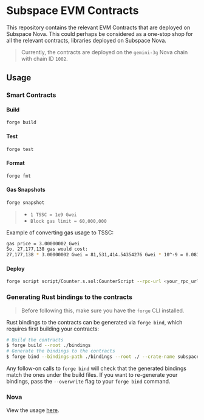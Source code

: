 # Subspace EVM Contracts

This repository contains the relevant EVM Contracts that are deployed on Subspace Nova. This could perhaps be considered as a one-stop shop for all the relevant contracts, libraries deployed on Subspace Nova.

> Currently, the contracts are deployed on the `gemini-3g` Nova chain with chain ID `1002`.

## Usage

### Smart Contracts

#### Build

```sh
forge build
```

#### Test

```sh
forge test
```

#### Format

```sh
forge fmt
```

#### Gas Snapshots

```sh
forge snapshot
```

> - `1 TSSC = 1e9 Gwei`
> - `Block gas limit = 60,000,000`

Example of converting gas usage to TSSC:

```sh
gas price = 3.00000002 Gwei
So, 27,177,138 gas would cost:
27,177,138 * 3.00000002 Gwei = 81,531,414.54354276 Gwei * 10^-9 = 0.08153141454354276 TSSC
```

#### Deploy

```sh
forge script script/Counter.s.sol:CounterScript --rpc-url <your_rpc_url> --private-key <your_private_key>
```

### Generating Rust bindings to the contracts

> Before following this, make sure you have the `forge` CLI installed.

Rust bindings to the contracts can be generated via `forge bind`, which requires
first building your contracts:

```sh
# Build the contracts
$ forge build --root ./bindings
# Generate the bindings to the contracts
$ forge bind --bindings-path ./bindings --root ./ --crate-name subspace-evm-bindings
```

Any follow-on calls to `forge bind` will check that the generated bindings match
the ones under the build files. If you want to re-generate your bindings, pass
the `--overwrite` flag to your `forge bind` command.

### Nova

View the usage [here](./cli/README.md).
